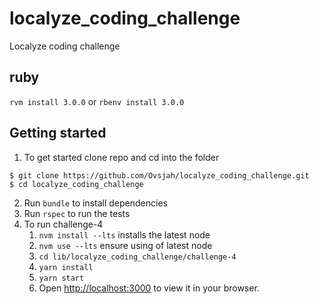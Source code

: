 # localyze_coding_challenge
Localyze coding challenge

## ruby
`rvm install 3.0.0` or `rbenv install 3.0.0`

## Getting started
1. To get started clone repo and cd into the folder
```
$ git clone https://github.com/Ovsjah/localyze_coding_challenge.git
$ cd localyze_coding_challenge
```
2. Run `bundle` to install dependencies
3. Run `rspec` to run the tests
4. To run challenge-4
    1. `nvm install --lts` installs the latest node
    2. `nvm use --lts` ensure using of latest node
    2. `cd lib/localyze_coding_challenge/challenge-4`
    3. `yarn install`
    4. `yarn start`
    5. Open [http://localhost:3000](http://localhost:3000) to view it in your browser.
